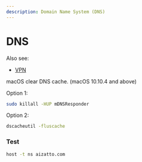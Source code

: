 ```yaml
---
description: Domain Name System (DNS)
---
```


# DNS

Also see:

* [VPN](vpn.md)

macOS clear DNS cache. \(macOS 10.10.4 and above\)

Option 1:

```bash
sudo killall -HUP mDNSResponder
```

Option 2:

```bash
dscacheutil -fluscache
```

### Test

```bash
host -t ns aizatto.com
```

